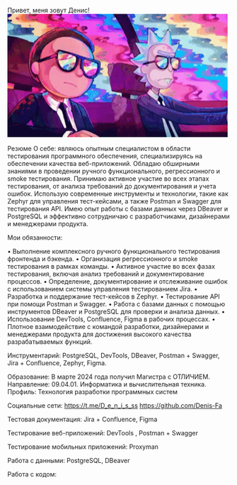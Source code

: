 Привет, меня зовут Денис!
[![Header](https://github.com/Denis-Fa/Denis-Fa/blob/main/assets/47d3a03b320b0e77f741d401ff9bdcb2.gif)](https://github.com/Denis-Fa/Denis-Fa)

Резюме
О себе: являюсь опытным специалистом в области тестирования программного обеспечения, специализируясь на обеспечении качества веб-приложений. Обладаю обширными знаниями в проведении ручного функционального, регрессионного и smoke тестирования. Принимаю активное участие во всех этапах тестирования, от анализа требований до документирования и учета ошибок. Использую современные инструменты и технологии, такие как Zephyr для управления тест-кейсами, а также Postman и Swagger для тестирования API. Имею опыт работы с базами данных через DBeaver и PostgreSQL и эффективно сотрудничаю с разработчиками, дизайнерами и менеджерами продукта.

Мои обязанности:

•	Выполнение комплексного ручного функционального тестирования фронтенда и бэкенда.
•	Организация регрессионного и smoke тестирования в рамках команды.
•	Активное участие во всех фазах тестирования, включая анализ требований и документирование процессов.
•	Определение, документирование и отслеживание ошибок с использованием системы управления тестированием Jira.
•	Разработка и поддержание тест-кейсов в Zephyr.
•	Тестирование API при помощи Postman и Swagger.
•	Работа с базами данных с помощью инструментов DBeaver и PostgreSQL для проверки и анализа данных.
•	Использование DevTools, Confluence, Figma в рабочих процессах.
•	Плотное взаимодействие с командой разработки, дизайнерами и менеджерами продукта для достижения высокого качества разрабатываемых функций.

Инструментарий: PostgreSQL, DevTools, DBeaver, Postman + Swagger, Jira + Confluence, Zephyr, Figma.

Образование:
В марте 2024 года получил Магистра с ОТЛИЧИЕМ. 
Направление: 09.04.01. Информатика и вычислительная техника. 
Профиль: Технология разработки программных систем 

Социальные сети: 
https://t.me/D_e_n_i_s_ss
https://github.com/Denis-Fa

Тестовая документация: 
Jira + Confluence, Figma

Тестирование веб-приложений: 
DevTools , Postman + Swagger

Тестирование мобильных приложений: 
Proxyman

Работа с данными: 
PostgreSQL, DBeaver

Работа с кодом: 
